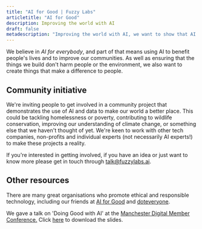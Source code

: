 ```yaml
---
title: "AI for Good | Fuzzy Labs"
articletitle: "AI for Good"
description: Improving the world with AI
draft: false
metadescription: "Improving the world with AI, we want to show that AI can create positive social change. Let's build an AI project for the community, by the community."
---
```

We believe in *AI for everybody*, and part of that means using AI to benefit people's lives and to improve our communities. As well as ensuring that the things we build don't harm people or the environment, we also want to create things that make a difference to people.

## Community initiative

We're inviting people to get involved in a community project that demonstrates the use of AI and data to make our world a better place. This could be tackling homelessness or poverty, contributing to wildlife conservation, improving our understanding of climate change, or something else that we haven't thought of yet. We're keen to work with other tech companies, non-profits and individual experts (not necessarily AI experts!) to make these projects a reality.

If you're interested in getting involved, if you have an idea or just want to know more please get in touch through [talk@fuzzylabs.ai](mailto:talk@fuzzylabs.ai).

## Other resources

There are many great organisations who promote ethical and responsible technology, including our friends at [AI for Good](https://www.aiforgood.co.uk) and [doteveryone](https://doteveryone.org.uk).

We gave a talk on 'Doing Good with AI' at the <a href="https://www.manchesterdigital.com/post/manchester-digital/member-conference-and-summer-bbq" target="_blank" rel="noopener">Manchester Digital Member Conference.</a> Click [here](/downloads/doing-good-with-ai.pdf) to download the slides.
